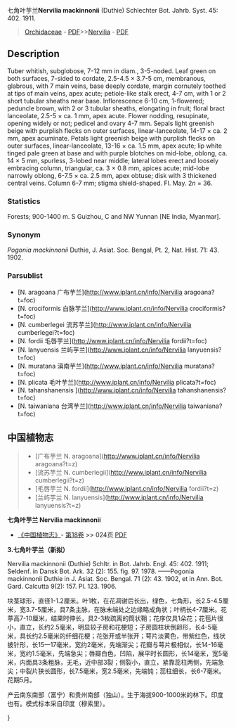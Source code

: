 七角叶芋兰**Nervilia mackinnonii** (Duthie) Schlechter Bot. Jahrb. Syst. 45: 402. 1911.

> [Orchidaceae](http://www.iplant.cn/info/Orchidaceae?t=foc) - [PDF](http://www.iplant.cn/foc/pdf/Orchidaceae.pdf)>>[Nervilia](http://www.iplant.cn/info/Nervilia?t=foc) - [PDF](http://www.iplant.cn/foc/pdf/Nervilia.pdf)

## Description

Tuber whitish, subglobose, 7-12 mm in diam., 3-5-noded. Leaf green on both surfaces, 7-sided to cordate, 2.5-4.5 × 3.7-5 cm, membranous, glabrous, with 7 main veins, base deeply cordate, margin cornutely toothed at tips of main veins, apex acute; petiole-like stalk erect, 4-7 cm, with 1 or 2 short tubular sheaths near base. Inflorescence 6-10 cm, 1-flowered; peduncle brown, with 2 or 3 tubular sheaths, elongating in fruit; floral bract lanceolate, 2.5-5 × ca. 1 mm, apex acute. Flower nodding, resupinate, opening widely or not; pedicel and ovary 4-7 mm. Sepals light greenish beige with purplish flecks on outer surfaces, linear-lanceolate, 14-17 × ca. 2 mm, apex acuminate. Petals light greenish beige with purplish flecks on outer surfaces, linear-lanceolate, 13-16 × ca. 1.5 mm, apex acute; lip white tinged pale green at base and with purple blotches on mid-lobe, oblong, ca. 14 × 5 mm, spurless, 3-lobed near middle; lateral lobes erect and loosely embracing column, triangular, ca. 3 × 0.8 mm, apices acute; mid-lobe narrowly oblong, 6-7.5 × ca. 2.5 mm, apex obtuse; disk with 3 thickened central veins. Column 6-7 mm; stigma shield-shaped. Fl. May. 2*n* = 36.

### Statistics
Forests; 900-1400 m. S Guizhou, C and NW Yunnan [NE India, Myanmar].

### Synonym
*Pogonia mackinnonii* Duthie, J. Asiat. Soc. Bengal, Pt. 2, Nat. Hist. 71: 43. 1902.


### Parsublist

* [N.  aragoana  广布芋兰](http://www.iplant.cn/info/Nervilia aragoana?t=foc)
* [N.  crociformis  白脉芋兰](http://www.iplant.cn/info/Nervilia crociformis?t=foc)
* [N.  cumberlegei  流苏芋兰](http://www.iplant.cn/info/Nervilia cumberlegei?t=foc)
* [N.  fordii  毛唇芋兰](http://www.iplant.cn/info/Nervilia fordii?t=foc)
* [N.  lanyuensis  兰屿芋兰](http://www.iplant.cn/info/Nervilia lanyuensis?t=foc)
* [N.  muratana  滇南芋兰](http://www.iplant.cn/info/Nervilia muratana?t=foc)
* [N.  plicata  毛叶芋兰](http://www.iplant.cn/info/Nervilia plicata?t=foc)
* [N.  tahanshanensis  ](http://www.iplant.cn/info/Nervilia tahanshanensis?t=foc)
* [N.  taiwaniana  台湾芋兰](http://www.iplant.cn/info/Nervilia taiwaniana?t=foc)

## 中国植物志

> * [广布芋兰  N.  aragoana](http://www.iplant.cn/info/Nervilia aragoana?t=z)
> * [流苏芋兰  N.  cumberlegii](http://www.iplant.cn/info/Nervilia cumberlegii?t=z)
> * [毛唇芋兰  N.  fordii](http://www.iplant.cn/info/Nervilia fordii?t=z)
> * [兰屿芋兰  N.  lanyuensis](http://www.iplant.cn/info/Nervilia lanyuensis?t=z)

**七角叶芋兰 Nervilia mackinnonii**

* [《中国植物志》](http://www.iplant.cn/frps)- [第18卷](http://www.iplant.cn/frps/vol/18) >> 024页 [PDF](http://www.iplant.cn/frps/pdf/18/024.pdf)

**3.七角叶芋兰（新拟）**

Nervilia mackinnonii (Duthie) Schltr. in Bot. Jahrb. Engl. 45: 402. 1911; Seldenf. in Dansk Bot. Ark. 32 (2): 155. fig. 97. 1978. ——Pogonia mackinnonii Duthie in J. Asiat. Soc. Bengal. 71 (2): 43. 1902, et in Ann. Bot. Gard. Calcutta 9(2): 157. Pl. 123. 1906.

块茎球形，直径1-1.2厘米。叶1枚，在花凋谢后长出，绿色，七角形，长2.5-4.5厘米，宽3.7-5厘米，具7条主脉，在脉末端处之边缘略成角状；叶柄长4-7厘米。花葶高7-10厘米，结果时伸长，具2-3枚疏离的筒状鞘；花序仅具1朵花；花苞片很小，直立，长约2.5毫米，明显较子房和花梗短；子房圆柱状倒卵形，长4-5毫米，具长约2.5毫米的纤细花梗；花张开或半张开；萼片淡黄色，带紫红色，线状披针形，长15一17毫米，宽约2毫米，先端渐尖；花瓣与萼片极相似，长14-16毫米，宽约1.5毫米，先端急尖；唇瓣白色，凹陷，展平时长圆形，长14毫米，宽5毫米，内面具3条粗脉，无毛，近中部3裂；侧裂小，直立，紧靠蕊柱两侧，先端急尖；中裂片狭长圆形，长7.5毫米，宽2.5毫米，先端钝；蕊柱细长，长6-7毫米。花期5月。

产云南东南部（富宁）和贵州南部（独山）。生于海拔900-1000米的林下。印度也有。模式标本采自印度（穆索里）。


}